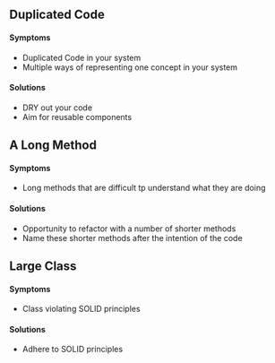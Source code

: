 ## Duplicated Code

#### Symptoms
- Duplicated Code in your system
- Multiple ways of representing one concept in your system

#### Solutions
- DRY out your code
- Aim for reusable components

## A Long Method

#### Symptoms 
- Long methods that are difficult tp understand what they are doing

#### Solutions
- Opportunity to refactor with a number of shorter methods
- Name these shorter methods after the intention of the code

## Large Class

#### Symptoms
- Class violating SOLID principles

#### Solutions
- Adhere to SOLID principles
